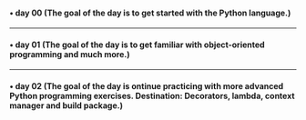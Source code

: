 #### • day 00 (The goal of the day is to get started with the Python language.)

---

#### • day 01 (The goal of the day is to get familiar with object-oriented programming and much more.)

---

#### • day 02 (The goal of the day is ontinue practicing with more advanced Python programming exercises. Destination: Decorators, lambda, context manager and build package.)